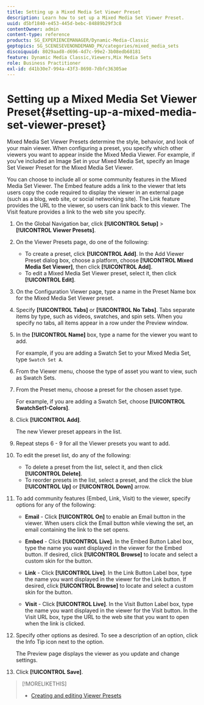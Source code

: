 ```yaml
---
title: Setting up a Mixed Media Set Viewer Preset
description: Learn how to set up a Mixed Media Set Viewer Preset.
uuid: d5bf1840-e453-445d-bebc-84889b29f3c8
contentOwner: admin
content-type: reference
products: SG_EXPERIENCEMANAGER/Dynamic-Media-Classic
geptopics: SG_SCENESEVENONDEMAND_PK/categories/mixed_media_sets
discoiquuid: 8029aad8-d696-4d7c-99e2-3b08edb68181
feature: Dynamic Media Classic,Viewers,Mix Media Sets
role: Business Practitioner
exl-id: d41b30e7-994a-43f3-8698-7dbfc36305ae
---
```

# Setting up a Mixed Media Set Viewer Preset{#setting-up-a-mixed-media-set-viewer-preset}

Mixed Media Set Viewer Presets determine the style, behavior, and look of your main viewer. When configuring a preset, you specify which other viewers you want to appear inside the Mixed Media Viewer. For example, if you’ve included an Image Set in your Mixed Media Set, specify an Image Set Viewer Preset for the Mixed Media Set Viewer.

You can choose to include all or some community features in the Mixed Media Set Viewer. The Embed feature adds a link to the viewer that lets users copy the code required to display the viewer in an external page (such as a blog, web site, or social networking site). The Link feature provides the URL to the viewer, so users can link back to this viewer. The Visit feature provides a link to the web site you specify.

1. On the Global Navigation bar, click **[!UICONTROL Setup]** > **[!UICONTROL Viewer Presets]**.
1. On the Viewer Presets page, do one of the following:

    * To create a preset, click **[!UICONTROL Add]**. In the Add Viewer Preset dialog box, choose a platform, choose **[!UICONTROL Mixed Media Set Viewer]**, then click **[!UICONTROL Add]**.
    * To edit a Mixed Media Set Viewer preset, select it, then click **[!UICONTROL Edit]**.

1. On the Configuration Viewer page, type a name in the Preset Name box for the Mixed Media Set Viewer preset.
1. Specify **[!UICONTROL Tabs]** or **[!UICONTROL No Tabs]**. Tabs separate items by type, such as videos, swatches, and spin sets. When you specify no tabs, all items appear in a row under the Preview window.
1. In the **[!UICONTROL Name]** box, type a name for the viewer you want to add.

   For example, if you are adding a Swatch Set to your Mixed Media Set, type `Swatch Set A`.

1. From the Viewer menu, choose the type of asset you want to view, such as Swatch Sets. 
1. From the Preset menu, choose a preset for the chosen asset type.

   For example, if you are adding a Swatch Set, choose **[!UICONTROL SwatchSet1-Colors]**.

1. Click **[!UICONTROL Add]**.

   The new Viewer preset appears in the list.

1. Repeat steps 6 - 9 for all the Viewer presets you want to add.
1. To edit the preset list, do any of the following:

    * To delete a preset from the list, select it, and then click **[!UICONTROL Delete]**.
    * To reorder presets in the list, select a preset, and the click the blue **[!UICONTROL Up]** or **[!UICONTROL Down]** arrow.

1. To add community features (Embed, Link, Visit) to the viewer, specify options for any of the following:

   * **Email** - Click **[!UICONTROL On]** to enable an Email button in the viewer. When users click the Email button while viewing the set, an email containing the link to the set opens.

   * **Embed** - Click **[!UICONTROL Live]**. In the Embed Button Label box, type the name you want displayed in the viewer for the Embed button. If desired, click **[!UICONTROL Browse]** to locate and select a custom skin for the button.

   * **Link** - Click **[!UICONTROL Live]**. In the Link Button Label box, type the name you want displayed in the viewer for the Link button. If desired, click **[!UICONTROL Browse]** to locate and select a custom skin for the button.

   * **Visit** - Click **[!UICONTROL Live]**. In the Visit Button Label box, type the name you want displayed in the viewer for the Visit button. In the Visit URL box, type the URL to the web site that you want to open when the link is clicked.

1. Specify other options as desired. To see a description of an option, click the Info Tip icon next to the option.

   The Preview page displays the viewer as you update and change settings.

1. Click **[!UICONTROL Save]**.

>[!MORELIKETHIS]
>
>* [Creating and editing Viewer Presets](application-setup.md#adding_and_editing_viewer_presets)
